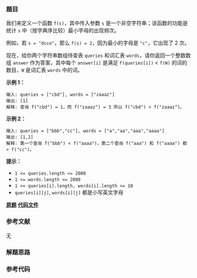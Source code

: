 ### 题目
我们来定义一个函数 `f(s)`，其中传入参数 `s` 是一个非空字符串；该函数的功能是统计 `s`  中（按字典序比较）最小字母的出现频次。

例如，若 `s = "dcce"`，那么 `f(s) = 2`，因为最小的字母是 `"c"`，它出现了 2 次。

现在，给你两个字符串数组待查表 `queries` 和词汇表 `words`，请你返回一个整数数组 `answer` 作为答案，其中每个
`answer[i]` 是满足 `f(queries[i])` < `f(W)` 的词的数目，`W` 是词汇表 `words` 中的词。



**示例 1：**

    
    
    输入: queries = ["cbd"], words = ["zaaaz"]
    输出: [1]
    解释: 查询 f("cbd") = 1，而 f("zaaaz") = 3 所以 f("cbd") < f("zaaaz")。
    

**示例 2：**

    
    
    输入: queries = ["bbb","cc"], words = ["a","aa","aaa","aaaa"]
    输出: [1,2]
    解释: 第一个查询 f("bbb") < f("aaaa")，第二个查询 f("aaa") 和 f("aaaa") 都 > f("cc")。
    



**提示：**

  * `1 <= queries.length <= 2000`
  * `1 <= words.length <= 2000`
  * `1 <= queries[i].length, words[i].length <= 10`
  * `queries[i][j]`, `words[i][j]` 都是小写英文字母

 **[原题](https://leetcode-cn.com/problems/compare-strings-by-frequency-of-the-smallest-character/)**    **[代码文件]()**


### 参考文献
无

### 解题思路




### 参考代码

```go


```




